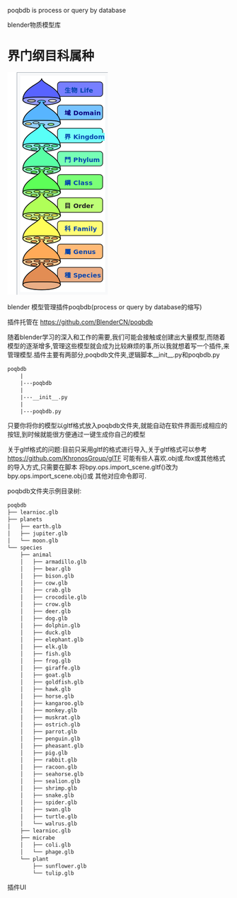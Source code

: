 poqbdb is process or query by database

blender物质模型库

# 界门纲目科属种

![](mDrivEngine/kpcofgs.png)


blender 模型管理插件poqbdb(process or query by database的缩写)

插件托管在 https://github.com/BlenderCN/poqbdb

随着blender学习的深入和工作的需要,我们可能会接触或创建出大量模型,而随着模型的逐渐增多,管理这些模型就会成为比较麻烦的事,所以我就想着写一个插件,来管理模型.插件主要有两部分,poqbdb文件夹,逻辑脚本__init__.py和poqbdb.py

	poqbdb
		|
		|---poqbdb
		|
		|---__init__.py
		|
		|---poqbdb.py

只要你将你的模型以gltf格式放入poqbdb文件夹,就能自动在软件界面形成相应的按钮,到时候就能很方便通过一键生成你自己的模型

关于gltf格式的问题:目前只采用gltf的格式进行导入,关于gltf格式可以参考 https://github.com/KhronosGroup/glTF
可能有些人喜欢.obj或.fbx或其他格式的导入方式,只需要在脚本
将bpy.ops.import_scene.gltf()改为bpy.ops.import_scene.obj()或	其他对应命令即可.

poqbdb文件夹示例目录树:

	poqbdb
	├── learnioc.glb
	├── planets
	│   ├── earth.glb
	│   ├── jupiter.glb
	│   └── moon.glb
	└── species
	    ├── animal
	    │   ├── armadillo.glb
	    │   ├── bear.glb
	    │   ├── bison.glb
	    │   ├── cow.glb
	    │   ├── crab.glb
	    │   ├── crocodile.glb
	    │   ├── crow.glb
	    │   ├── deer.glb
	    │   ├── dog.glb
	    │   ├── dolphin.glb
	    │   ├── duck.glb
	    │   ├── elephant.glb
	    │   ├── elk.glb
	    │   ├── fish.glb
	    │   ├── frog.glb
	    │   ├── giraffe.glb
	    │   ├── goat.glb
	    │   ├── goldfish.glb
	    │   ├── hawk.glb
	    │   ├── horse.glb
	    │   ├── kangaroo.glb
	    │   ├── monkey.glb
	    │   ├── muskrat.glb
	    │   ├── ostrich.glb
	    │   ├── parrot.glb
	    │   ├── penguin.glb
	    │   ├── pheasant.glb
	    │   ├── pig.glb
	    │   ├── rabbit.glb
	    │   ├── racoon.glb
	    │   ├── seahorse.glb
	    │   ├── sealion.glb
	    │   ├── shrimp.glb
	    │   ├── snake.glb
	    │   ├── spider.glb
	    │   ├── swan.glb
	    │   ├── turtle.glb
	    │   └── walrus.glb
	    ├── learnioc.glb
	    ├── micrabe
	    │   ├── coli.glb
	    │   └── phage.glb
	    └── plant
	        ├── sunflower.glb
	        └── tulip.glb

插件UI


